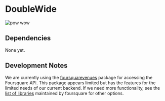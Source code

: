 DoubleWide
===========

![pow wow](https://31.media.tumblr.com/tumblr_m50mb3oKem1r6furjo1_500.gif)


Dependencies
-----

None yet.


Development Notes
-----

We are currently using the [foursquarevenues](https://github.com/elbuo8/4square) package for accessing the Foursquare API. This package appears limited but has the features for the limited needs of our current backend. If we need more functionality, see the [list of libraries](https://developer.foursquare.com/resources/libraries) maintained by foursquare for other options.

